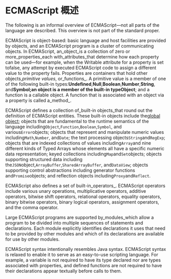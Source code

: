 # ECMAScript 概述

The following is an informal overview of ECMAScript—not all parts of the language are described. This overview is not part of the standard proper.

ECMAScript is object-based: basic language and host facilities are provided by objects, and an ECMAScript program is a cluster of communicating objects. In ECMAScript, an_object_is a collection of zero or more_properties_each with_attributes_that determine how each property can be used—for example, when the Writable attribute for a property is set tofalse, any attempt by executed ECMAScript code to assign a different value to the property fails. Properties are containers that hold other objects,_primitive values_, or_functions_. A primitive value is a member of one of the following built-in types:**Undefined**,**Null**,**Boolean**,**Number**,**String**, and**Symbol;**an object is a member of the built-in type**Object**; and a function is a callable object. A function that is associated with an object via a property is called a_method_.

ECMAScript defines a collection of_built-in objects_that round out the definition of ECMAScript entities. These built-in objects include the[global object](http://www.ecma-international.org/ecma-262/8.0/index.html#global-object); objects that are fundamental to the runtime semantics of the language including`Object`,`Function`,`Boolean`,`Symbol`, and various`Error`objects; objects that represent and manipulate numeric values including`Math`,`Number`, and`Date`; the text processing objects`String`and`RegExp`; objects that are indexed collections of values including`Array`and nine different kinds of Typed Arrays whose elements all have a specific numeric data representation; keyed collections including`Map`and`Set`objects; objects supporting structured data including the`JSON`object,`ArrayBuffer`,`SharedArrayBuffer`, and`DataView`; objects supporting control abstractions including generator functions and`Promise`objects; and reflection objects including`Proxy`and`Reflect`.

ECMAScript also defines a set of built-in_operators_. ECMAScript operators include various unary operations, multiplicative operators, additive operators, bitwise shift operators, relational operators, equality operators, binary bitwise operators, binary logical operators, assignment operators, and the comma operator.

Large ECMAScript programs are supported by_modules_which allow a program to be divided into multiple sequences of statements and declarations. Each module explicitly identifies declarations it uses that need to be provided by other modules and which of its declarations are available for use by other modules.

ECMAScript syntax intentionally resembles Java syntax. ECMAScript syntax is relaxed to enable it to serve as an easy-to-use scripting language. For example, a variable is not required to have its type declared nor are types associated with properties, and defined functions are not required to have their declarations appear textually before calls to them.

  


